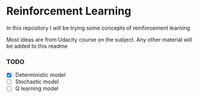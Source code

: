 # Reinforcement Learning

In this repository I will be trying some concepts of reinforcement learning


Most ideas are from Udacity course on the subject.
Any other material will be added to this readme


### TODO
 - [x] Deterministic model 
 - [ ] Stochastic model
 - [ ] Q learning model
